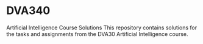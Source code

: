 # DVA340
Artificial Intelligence Course Solutions
This repository contains solutions for the tasks and assignments from the DVA30 Artificial Intelligence course. 
